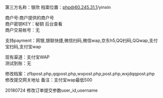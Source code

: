 第三方名称：银欣 
档案位置：php@60.245.31.1/yinxin 
 
商户号:商户提供的商户号  
商户密钥KEY：秘钥 后台查看  
商户交易帐号：无  
 
支持payment：网银,银联快捷,微信扫码,微信wap,京东h5,QQ扫码,QQwap,支付宝扫码,支付宝wap  
 
现有渠道：支付宝WAP  
测试到账：无  
  
修改档案：zfbpost.php,qqpost.php,wxpost.php,post.php,wxjdqqpost.php  
修改提交网关地址
备注：支付宝wap最低500  

20180724
修改订单提交参数user_id,username  
